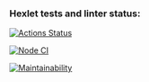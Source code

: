 ### Hexlet tests and linter status:
[![Actions Status](https://github.com/olesya-syrtina/frontend-project-11/actions/workflows/hexlet-check.yml/badge.svg)](https://github.com/olesya-syrtina/frontend-project-11/actions)

[![Node CI](https://github.com/olesya-syrtina/frontend-project-11/actions/workflows/nodejs.yml/badge.svg)](https://github.com/olesya-syrtina/frontend-project-11/actions/workflows/nodejs.yml)

[![Maintainability](https://api.codeclimate.com/v1/badges/1de8ff3081193a5df051/maintainability)](https://codeclimate.com/github/olesya-syrtina/frontend-project-11/maintainability)

